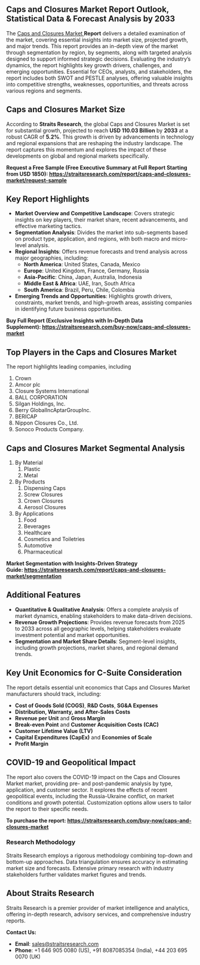 <p>&nbsp;</p>
<h2>Caps and Closures Market Report Outlook, Statistical Data &amp; Forecast&nbsp;Analysis by&nbsp;2033</h2>
<p>The <a href="https://straitsresearch.com/report/caps-and-closures-market">Caps and Closures Market </a><strong>Report</strong>&nbsp;delivers a detailed examination of the market, covering essential insights into market size, projected growth, and major trends. This report provides an in-depth view of the market through segmentation by region, by segments, along with targeted analysis designed to support informed strategic decisions. Evaluating the industry&rsquo;s dynamics, the report highlights key growth drivers, challenges, and emerging opportunities. Essential for CEOs, analysts, and stakeholders, the report includes both SWOT and PESTLE analyses, offering valuable insights into competitive strengths, weaknesses, opportunities, and threats across various regions and segments.</p>
<h2>Caps and Closures Market Size</h2>
<p>According to&nbsp;<strong>Straits Research</strong>, the global Caps and Closures Market is set for substantial growth, projected to reach&nbsp;<strong>USD 110.03 Billion</strong>&nbsp;by&nbsp;<strong>2033</strong>&nbsp;at a robust CAGR of&nbsp;<strong>5.2%</strong>. This growth is driven by advancements in technology and regional expansions that are reshaping the industry landscape. The report captures this momentum and explores the impact of these developments on global and&nbsp;regional markets specifically.</p>
<p><strong>Request a Free Sample (Free Executive Summary at Full Report Starting from USD 1850):&nbsp;<a href="https://straitsresearch.com/report/caps-and-closures-market/request-sample">https://straitsresearch.com/report/caps-and-closures-market/request-sample</a></strong></p>
<h2>Key Report Highlights</h2>
<ul>
<li><strong>Market Overview and Competitive Landscape</strong>: Covers strategic insights on key players, their market share, recent advancements, and effective marketing tactics.</li>
<li><strong>Segmentation Analysis</strong>: Divides the market into sub-segments based on product type, application, and regions, with both macro and micro-level analysis.</li>
<li><strong>Regional Insights</strong>: Offers revenue forecasts and trend analysis across major geographies, including:
<ul>
<li><strong>North America</strong>: United States, Canada, Mexico</li>
<li><strong>Europe</strong>: United Kingdom, France, Germany, Russia</li>
<li><strong>Asia-Pacific</strong>: China, Japan, Australia, Indonesia</li>
<li><strong>Middle East &amp; Africa</strong>: UAE, Iran, South Africa</li>
<li><strong>South America</strong>: Brazil, Peru, Chile, Colombia</li>
</ul>
</li>
<li><strong>Emerging Trends and Opportunities</strong>: Highlights growth drivers, constraints, market trends, and high-growth areas, assisting companies in identifying future business opportunities.</li>
</ul>
<p><strong>Buy Full Report (Exclusive Insights with In-Depth Data Supplement):&nbsp;<a href="https://straitsresearch.com/buy-now/caps-and-closures-market">https://straitsresearch.com/buy-now/caps-and-closures-market</a></strong></p>
<h2>Top Players in the Caps and Closures Market</h2>
<p>The report highlights leading companies, including&nbsp;</p>
<ol>
<li>Crown</li>
<li>Amcor plc</li>
<li>Closure Systems International</li>
<li>BALL CORPORATION</li>
<li>Silgan Holdings, Inc.</li>
<li>Berry GlobalIncAptarGroupInc.</li>
<li>BERICAP</li>
<li>Nippon Closures Co., Ltd.</li>
<li>Sonoco Products Company.</li>
</ol>
<h2>Caps and Closures Market Segmental Analysis</h2>
<ol>
<li>By Material
<ol>
<li>Plastic</li>
<li>Metal</li>
</ol>
</li>
<li>By Products
<ol>
<li>Dispensing Caps</li>
<li>Screw Closures</li>
<li>Crown Closures</li>
<li>Aerosol Closures</li>
</ol>
</li>
<li>By Applications
<ol>
<li>Food</li>
<li>Beverages</li>
<li>Healthcare</li>
<li>Cosmetics and Toiletries</li>
<li>Automotive</li>
<li>Pharmaceutical</li>
</ol>
</li>
</ol>
<p><strong>Market Segmentation with Insights-Driven Strategy Guide:&nbsp;<a href="https://straitsresearch.com/report/caps-and-closures-market/segmentation">https://straitsresearch.com/report/caps-and-closures-market/segmentation</a></strong></p>
<h2>Additional Features</h2>
<ul>
<li><strong>Quantitative &amp; Qualitative Analysis</strong>: Offers a complete analysis of market dynamics, enabling stakeholders to make data-driven decisions.</li>
<li><strong>Revenue Growth Projections</strong>: Provides revenue forecasts from&nbsp;2025 to&nbsp;2033 across all geographic levels, helping stakeholders evaluate investment potential and market opportunities.</li>
<li><strong>Segmentation and Market Share Details</strong>: Segment-level insights, including growth projections, market shares, and regional demand trends.</li>
</ul>
<h2>Key Unit Economics for C-Suite Consideration</h2>
<p>The report details essential unit economics that Caps and Closures Market manufacturers should track, including:</p>
<ul>
<li><strong>Cost of Goods Sold (COGS)</strong>,&nbsp;<strong>R&amp;D Costs</strong>,&nbsp;<strong>SG&amp;A Expenses</strong></li>
<li><strong>Distribution, Warranty, and After-Sales Costs</strong></li>
<li><strong>Revenue per Unit</strong>&nbsp;and&nbsp;<strong>Gross Margin</strong></li>
<li><strong>Break-even Point</strong>&nbsp;and&nbsp;<strong>Customer Acquisition Costs (CAC)</strong></li>
<li><strong>Customer Lifetime Value (LTV)</strong></li>
<li><strong>Capital Expenditures (CapEx)</strong>&nbsp;and&nbsp;<strong>Economies of Scale</strong></li>
<li><strong>Profit Margin</strong></li>
</ul>
<h2>COVID-19 and Geopolitical Impact</h2>
<p>The report also covers the COVID-19 impact on the Caps and Closures Market market, providing pre- and post-pandemic analysis by type, application, and customer sector. It explores the effects of recent geopolitical events, including the Russia-Ukraine conflict, on market conditions and growth potential. Customization options allow users to tailor the report to their specific needs.</p>
<p><strong>To purchase the report:&nbsp;<a href="https://straitsresearch.com/buy-now/caps-and-closures-market">https://straitsresearch.com/buy-now/caps-and-closures-market</a></strong></p>
<h3>Research Methodology</h3>
<p>Straits Research employs a rigorous methodology combining top-down and bottom-up approaches. Data triangulation ensures accuracy in estimating market size and forecasts. Extensive primary research with industry stakeholders further validates market figures and trends.</p>
<h2>About Straits Research</h2>
<p>Straits Research is a premier provider of market intelligence and analytics, offering in-depth research, advisory services, and comprehensive industry reports.</p>
<p><strong>Contact Us:</strong></p>
<ul>
<li><strong>Email</strong>: <a href="sales@straitsresearch.com">sales@straitsresearch.com</a></li>
<li><strong>Phone</strong>: +1 646 905 0080 (US), +91 8087085354 (India), +44 203 695 0070 (UK)</li>
</ul>
<p>&nbsp;</p>
